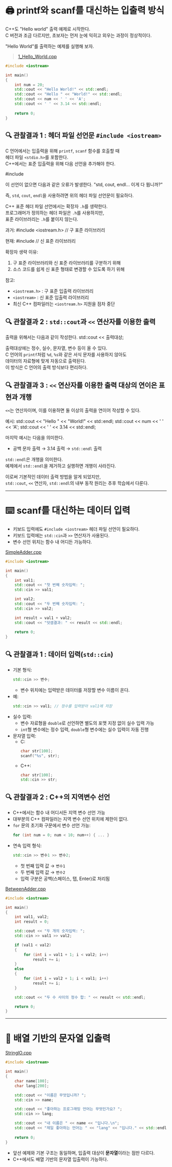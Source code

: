 # 🖨️ printf와 scanf를 대신하는 입출력 방식

C++도 "Hello world" 출력 예제로 시작한다. </br>
C 버전과 조금 다르지만, 초보자는 먼저 눈에 익히고 외우는 과정이 정상적이다.

"Hello World"를 출력하는 예제를 실행해 보자.
> [1_Hello_World.cpp](codes/1_Hello_World.cpp)
```cpp
#include <iostream>

int main()
{
    int num = 20;
    std::cout << "Hello World!" << std::endl;
    std::cout << "Hello " << "World!" << std::endl;
    std::cout << num << ' ' << 'A';
    std::cout << ' ' << 3.14 << std::endl;
    
    return 0;
}
```

## 🔍 관찰결과 1 : 헤더 파일 선언문 `#include <iostream>`

C 언어에서는 입출력을 위해 `printf`, `scanf` 함수를 호출할 때  
헤더 파일 `<stdio.h>`를 포함한다.  
C++에서는 표준 입출력을 위해 다음 선언을 추가해야 한다.

#include <iostream>

이 선언이 없으면 다음과 같은 오류가 발생한다.
"std, cout, endl... 이게 다 뭡니까?"

즉, `std`, `cout`, `endl`을 사용하려면 위의 헤더 파일 선언문이 필요하다.

C++ 표준 헤더 파일 선언에서는 확장자 `.h`를 생략한다.  
프로그래머가 정의하는 헤더 파일은 `.h`를 사용하지만,  
표준 라이브러리는 `.h`를 붙이지 않는다.

과거:
#include <iostream.h> // 구 표준 라이브러리

현재:
#include <iostream> // 신 표준 라이브러리

확장자 생략 이유:
1. 구 표준 라이브러리와 신 표준 라이브러리를 구분하기 위해
2. 소스 코드를 쉽게 신 표준 형태로 변경할 수 있도록 하기 위해

참고:
- `<iostream.h>` : 구 표준 입출력 라이브러리
- `<iostream>` : 신 표준 입출력 라이브러리
- 최신 C++ 컴파일러는 `<iostream.h>` 지원을 점차 중단

## 🔍 관찰결과 2 : `std::cout`과 `<<` 연산자를 이용한 출력

출력을 위해서는 다음과 같이 작성한다.
std::cout << 출력대상;

출력대상에는 정수, 실수, 문자열, 변수 등이 올 수 있다.  
C 언어의 `printf`처럼 `%d`, `%s`와 같은 서식 문자를 사용하지 않아도  
데이터의 자료형에 맞게 자동으로 출력된다.  
이 방식은 C 언어의 출력 방식보다 편리하다.

## 🔍 관찰결과 3 : `<<` 연산자를 이용한 출력 대상의 연이은 표현과 개행

`<<`는 연산자이며, 이를 이용하면 둘 이상의 출력을 연이어 작성할 수 있다.

예시:
std::cout << "Hello " << "World!" << std::endl;
std::cout << num << ' ' << 'A';
std::cout << ' ' << 3.14 << std::endl;

마지막 예시는 다음을 의미한다.
- 공백 문자 출력 → 3.14 출력 → `std::endl` 출력

`std::endl`은 개행을 의미한다.  
예제에서 `std::endl`을 제거하고 실행하면 개행이 사라진다.

이로써 기본적인 데이터 출력 방법을 알게 되었지만,  
`std::cout`, `<<` 연산자, `std::endl`의 내부 동작 원리는 추후 학습에서 다룬다.

---

# ⌨️ scanf를 대신하는 데이터 입력
- 키보드 입력에도 `#include <iostream>` 헤더 파일 선언이 필요하다.
- 키보드 입력에는 `std::cin`과 `>>` 연산자가 사용된다.
- 변수 선언 위치는 함수 내 어디든 가능하다.

[SimpleAdder.cpp](codes/2_SimpleAdder.cpp)
```cpp
#include <iostream>

int main()
{
    int val1;
    std::cout << "첫 번째 숫자입력: ";
    std::cin >> val1;

    int val2;
    std::cout << "두 번째 숫자입력: ";
    std::cin >> val2;

    int result = val1 + val2;
    std::cout << "덧셈결과: " << result << std::endl;
    
    return 0;
}
```

## 🔍 관찰결과 1 : 데이터 입력(`std::cin`)

- 기본 형식:
  ```cpp
  std::cin >> 변수;
  ```
  - 변수 위치에는 입력받은 데이터를 저장할 변수 이름이 온다.
- 예:
  ```cpp
  std::cin >> val1; // 정수를 입력받아 val1에 저장
  ```
- 실수 입력:
  - 변수 자료형을 `double`로 선언하면 별도의 포맷 지정 없이 실수 입력 가능
  - `int`형 변수에는 정수 입력, `double`형 변수에는 실수 입력이 자동 진행
- 문자열 입력:
  - C:
    ```c
    char str[100];
    scanf("%s", str);
    ```
  - C++:
    ```cpp
    char str[100];
    std::cin >> str;
    ```

## 🔍 관찰결과 2 : C++의 지역변수 선언
- C++에서는 함수 내 어디서든 지역 변수 선언 가능
- 대부분의 C++ 컴파일러는 지역 변수 선언 위치에 제한이 없다.
- `for` 문의 초기화 구문에서 변수 선언 가능:
  ```cpp
  for (int num = 0; num < 10; num++) { ... }
  ```
- 연속 입력 형식:
  ```cpp
  std::cin >> 변수1 >> 변수2;
  ```
  - 첫 번째 입력 값 → `변수1`
  - 두 번째 입력 값 → `변수2`
  - 입력 구분은 공백(스페이스, 탭, Enter)로 처리됨

[BetweenAdder.cpp](codes/3_BetweenAdder.cpp)
```cpp
#include <iostream>

int main()
{
    int val1, val2;
    int result = 0;

    std::cout << "두 개의 숫자입력: ";
    std::cin >> val1 >> val2;

    if (val1 < val2)
    {
        for (int i = val1 + 1; i < val2; i++)
            result += i;
    }
    else
    {
        for (int i = val2 + 1; i < val1; i++)
            result += i;
    }

    std::cout << "두 수 사이의 정수 합: " << result << std::endl;

    return 0;
}
```

---

# 📝 배열 기반의 문자열 입출력
[StringlO.cpp](codes/4_StringlO.cpp)
```cpp
#include <iostream>

int main()
{
    char name[100];
    char lang[200];

    std::cout << "이름은 무엇입니까? ";
    std::cin >> name;

    std::cout << "좋아하는 프로그래밍 언어는 무엇인가요? ";
    std::cin >> lang;

    std::cout << "내 이름은 " << name << "입니다.\n";
    std::cout << "제일 좋아하는 언어는 " << "lang" << "입니다." << std::endl;
    
    return 0;
}
```
- 앞선 예제와 기본 구조는 동일하며, 입출력 대상이 **문자열**이라는 점만 다르다.
- C++에서도 배열 기반의 문자열 입출력이 가능하다.
